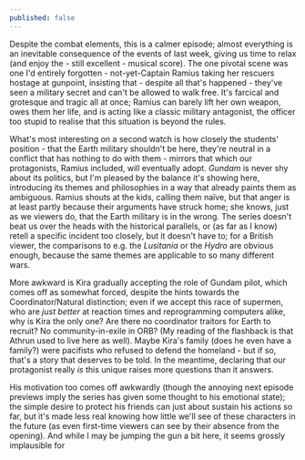 ```yaml
---
published: false
---
```


Despite the combat elements, this is a calmer episode; almost everything is an inevitable consequence of the events of last week, giving us time to relax (and enjoy the - still excellent - musical score). The one pivotal scene was one I'd entirely forgotten - not-yet-Captain Ramius taking her rescuers hostage at gunpoint, insisting that - despite all that's happened - they've seen a military secret and can't be allowed to walk free. It's farcical and grotesque and tragic all at once; Ramius can barely lift her own weapon, owes them her life, and is acting like a classic military antagonist, the officer too stupid to realise that this situation is beyond the rules.

What's most interesting on a second watch is how closely the students' position - that the Earth military shouldn't be here, they're neutral in a conflict that has nothing to do with them - mirrors that which our protagonists, Ramius included, will eventually adopt. *Gundam* is never shy about its politics, but I'm pleased by the balance it's showing here, introducing its themes and philosophies in a way that already paints them as ambiguous. Ramius shouts at the kids, calling them naïve, but that anger is at least partly because their arguments have struck home; she knows, just as we viewers do, that the Earth military is in the wrong. The series doesn't beat us over the heads with the historical parallels, or (as far as I know) retell a specific incident too closely, but it doesn't have to; for a British viewer, the comparisons to e.g. the *Lusitania* or the *Hydro* are obvious enough, because the same themes are applicable to so many different wars.

More awkward is Kira gradually accepting the role of Gundam pilot, which comes off as somewhat forced, despite the hints towards the Coordinator/Natural distinction; even if we accept this race of supermen, who are *just better* at reaction times and reprogramming computers alike, why is Kira the only one? Are there no coordinator traitors for Earth to recruit? No community-in-exile in ORB? (My reading of the flashback is that Athrun used to live here as well). Maybe Kira's family (does he even have a family?) were pacifists who refused to defend the homeland - but if so, that's a story that deserves to be told. In the meantime, declaring that our protagonist really *is* this unique raises more questions than it answers.

His motivation too comes off awkwardly (though the annoying next episode previews imply the series has given some thought to his emotional state); the simple desire to protect his friends can just about sustain his actions so far, but it's made less real knowing how little we'll see of these characters in the future (as even first-time viewers can see by their absence from the opening). And while I may be jumping the gun a bit here, it seems grossly implausible for 
